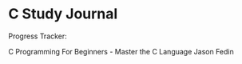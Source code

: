 # C Study Journal

Progress Tracker:

C Programming For Beginners - Master the C Language
Jason Fedin

